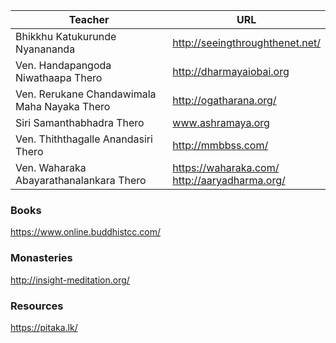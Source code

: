 
 Teacher | URL
------------ | -------------
Bhikkhu Katukurunde Nyanananda | http://seeingthroughthenet.net/
Ven. Handapangoda Niwathaapa Thero | http://dharmayaiobai.org
Ven. Rerukane Chandawimala Maha Nayaka Thero | http://ogatharana.org/
Siri Samanthabhadra Thero | www.ashramaya.org
Ven. Thiththagalle Anandasiri Thero | http://mmbbss.com/
Ven. Waharaka Abayarathanalankara Thero | https://waharaka.com/ <br> http://aaryadharma.org/


### Books
https://www.online.buddhistcc.com/

### Monasteries
http://insight-meditation.org/

### Resources
https://pitaka.lk/
